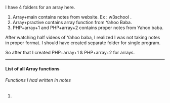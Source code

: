I have 4 folders for an array here.

1. Array+main contains notes from website. Ex : w3school .
2. Array+practive contains array function from Yahoo Baba.
3. PHP+array+1 and PHP+array+2 contains proper notes from Yahoo baba.

After watching half videos of Yahoo baba, I realized I was not taking notes in proper format.
I should have created separate folder for single program.

So after that I created PHP+array+1 & PHP+array+2 for arrays.

---

#### List of all Array functions

###### Functions I had written in notes

1.
